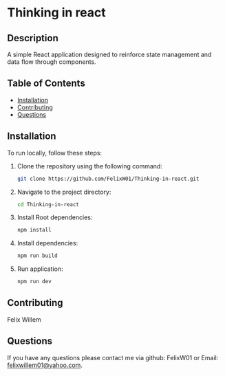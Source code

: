 # Thinking in react

## Description
A simple React application designed to reinforce state management and data flow through components.

## Table of Contents
- [Installation](#installation)
- [Contributing](#contributing)
- [Questions](#questions)


## Installation
To run locally, follow these steps:

1. Clone the repository using the following command:
    ```bash
    git clone https://github.com/FelixW01/Thinking-in-react.git
    ```

2. Navigate to the project directory:
    ```bash
    cd Thinking-in-react
    ```
3. Install Root dependencies:
    ```bash
    npm install
    ```
    
5. Install dependencies:
    ```bash
    npm run build
    ```

5. Run application:
    ```bash
    npm run dev
    ```


## Contributing
Felix Willem
## Questions
If you have any questions please contact me via github: FelixW01 or Email: felixwillem01@yahoo.com.
